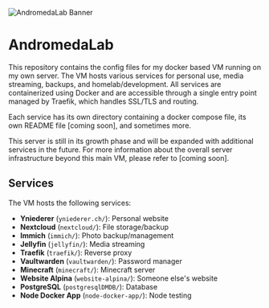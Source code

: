 ![AndromedaLab Banner](andromedalab-logo.png)

# AndromedaLab

This repository contains the config files for my docker based VM running on my own server. The VM hosts various services for personal use, media streaming, backups, and homelab/development. All services are containerized using Docker and are accessible through a single entry point managed by Traefik, which handles SSL/TLS and routing.

Each service has its own directory containing a docker compose file, its own README file [coming soon], and sometimes more.

This server is still in its growth phase and will be expanded with additional services in the future. For more information about the overall server infrastructure beyond this main VM, please refer to [coming soon].

## Services

The VM hosts the following services:

- **Yniederer** (`yniederer.ch/`): Personal website
- **Nextcloud** (`nextcloud/`): File storage/backup
- **Immich** (`immich/`): Photo backup/management
- **Jellyfin** (`jellyfin/`): Media streaming
- **Traefik** (`traefik/`): Reverse proxy
- **Vaultwarden** (`vaultwarden/`): Password manager
- **Minecraft** (`minecraft/`): Minecraft server
- **Website Alpina** (`website-alpina/`): Someone else's website
- **PostgreSQL** (`postgresqlDMDB/`): Database
- **Node Docker App** (`node-docker-app/`): Node testing
